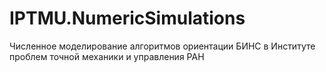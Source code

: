 # IPTMU.NumericSimulations
Численное моделирование алгоритмов ориентации БИНС в Институте проблем точной механики и управления РАН

